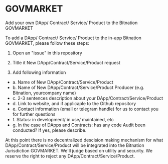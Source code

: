 # GOVMARKET

Add your own DApp/ Contract/ Service/ Product to the Bitnation GOVMARKET

To add a DApp/ Contract/ Service/ Product to the in-app Bitnation GOVMARKET, please follow these steps:

1. Open an "issue" in this repository

2. Title it New DApp/Contract/Service/Product request

3. Add following information

  * a. Name of New DApp/Contract/Service/Product
  * b. Name of New DApp/Contract/Service/Product Producer (e.g. Bitnation, yourcompany name)
  * c. 2-3 sentences description about your DApp/Contract/Service/Product
  * d. Link to website, and if applicaple to the Github repository
  * e. Contact information (email or telegram handle) for us to contact you for further questions
  * f. Status: in development/ in use/ maintained, etc
  * g. In the case of DApps and Contracts: has any code Audit been conducted? If yes, please describe.
  
  
 At this point there is no decentralized descision making mechanism for what DApp/Contract/Service/Product will be integrated into the Bitnation Jurisdiction GOVMARKET. We'll judge based on utility and security. We reserve the right to reject any DApp/Contract/Service/Product.
